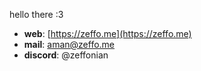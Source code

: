 hello there :3
- **web**: [https://zeffo.me](https://zeffo.me)
- **mail**: aman@zeffo.me
- **discord**: @zeffonian
